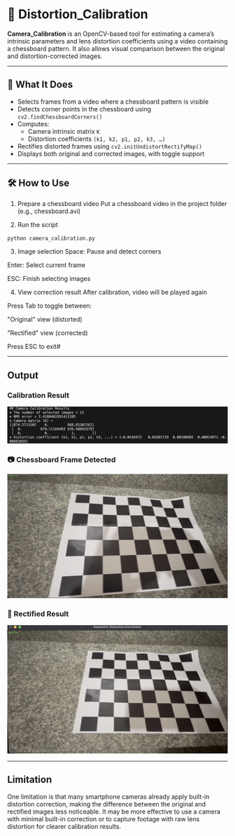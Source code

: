 # 🎯 Distortion_Calibration
**Camera_Calibration** is an OpenCV-based tool for estimating a camera’s intrinsic parameters and lens distortion coefficients using a video containing a chessboard pattern. It also allows visual comparison between the original and distortion-corrected images.

---

## 📸 What It Does

- Selects frames from a video where a chessboard pattern is visible  
- Detects corner points in the chessboard using `cv2.findChessboardCorners()`  
- Computes:
  - Camera intrinsic matrix `K`
  - Distortion coefficients `(k1, k2, p1, p2, k3, …)`
- Rectifies distorted frames using `cv2.initUndistortRectifyMap()`  
- Displays both original and corrected images, with toggle support

---

## 🛠 How to Use
1. Prepare a chessboard video
Put a chessboard video in the project folder (e.g., chessboard.avi)

2. Run the script
``` bash
python camera_calibration.py
```
3. Image selection
Space: Pause and detect corners

Enter: Select current frame

ESC: Finish selecting images

4. View correction result
After calibration, video will be played again

Press Tab to toggle between:

"Original" view (distorted)

"Rectified" view (corrected)

Press ESC to exit#

---

## Output
### Calibration Result
![Result](Coefficient.png)

### 📷 Chessboard Frame Detected
![Chessboard](Original.png)

### 🔄 Rectified Result
![Rectified](Rectified.png)

---

## Limitation
One limitation is that many smartphone cameras already apply built-in distortion correction, making the difference between the original and rectified images less noticeable. It may be more effective to use a camera with minimal built-in correction or to capture footage with raw lens distortion for clearer calibration results.